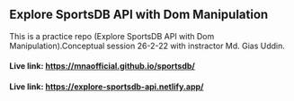 ## Explore SportsDB API with Dom Manipulation
This is a practice repo (Explore SportsDB API with Dom Manipulation).Conceptual session 26-2-22 with instractor Md. Gias Uddin.
#### Live link: https://mnaofficial.github.io/sportsdb/
#### Live link: https://explore-sportsdb-api.netlify.app/
